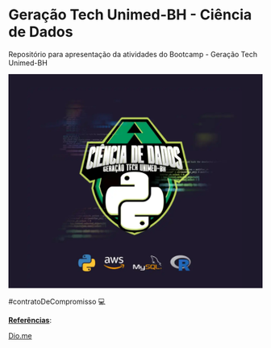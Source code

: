 # Geração Tech Unimed-BH - Ciência de Dados
Repositório para apresentação da atividades do Bootcamp - Geração Tech Unimed-BH

![](https://github.com/femartinsamorim/bootcamp_dio/blob/main/Gera%C3%A7%C3%A3o%20Tech%20Unimed-BH%20-%20Ci%C3%AAncia%20de%20Dados/Logo.PNG?raw=true)

#contratoDeCompromisso :computer:

**<u>Referências</u>**:

[Dio.me](https://www.dio.me/)
